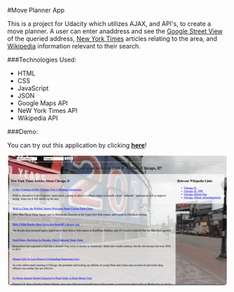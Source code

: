 #Move Planner App

This is a project for Udacity which utilizes AJAX, and API's, to create a move planner. A
user can enter anaddress and see the
[Google Street View](https://www.google.com/maps/views/streetview?gl=us) of the queried
address, [New York Times](http://www.nytimes.com/) articles relating to the area, and
[Wikipedia](https://www.wikipedia.org/) information relevant to their search.

###Technologies Used:
* HTML
* CSS
* JavaScript
* JSON
* Google Maps API
* NeW York Times API
* Wikipedia API

###Demo:

You can try out this application by clicking [**here**](http://samurairanderson.github.io/Move-Planner-App)!

![Move Planner App Image](images/mpa.png)